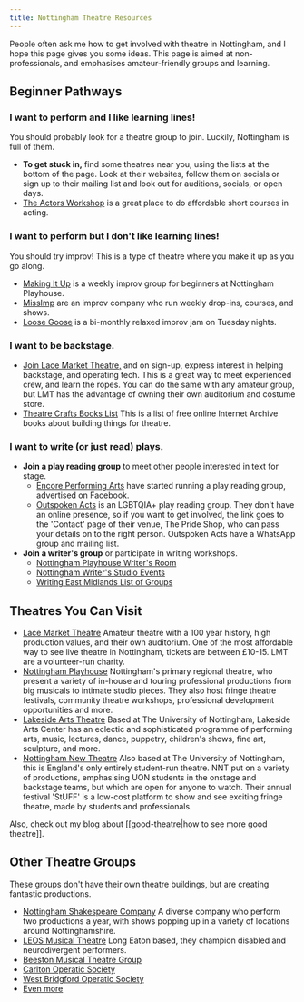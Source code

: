 ```yaml
---
title: Nottingham Theatre Resources 
---
```

People often ask me how to get involved with theatre in Nottingham, and I hope this page gives you some ideas. This page is aimed at non-professionals, and emphasises amateur-friendly groups and learning.

## Beginner Pathways
### I want to perform and I like learning lines!
You should probably look for a theatre group to join. Luckily, Nottingham is full of them.
  - **To get stuck in,** find some theatres near you, using the lists at the bottom of the page. Look at their websites, follow them on socials or sign up to their mailing list and look out for auditions, socials, or open days.
  - [The Actors Workshop](https://www.theactorsworkshopnottingham.com/) is a great place to do affordable short courses in acting. 

### I want to perform but I don't like learning lines!
You should try improv! This is a type of theatre where you make it up as you go along.
  - [Making It Up](https://nottinghamplayhouse.co.uk/project/making-it-up/) is a weekly improv group for beginners at Nottingham Playhouse.
  - [MissImp](https://www.missimp.co.uk/) are an improv company who run weekly drop-ins, courses, and shows.
  - [Loose Goose](https://loose-goose-improv.mailchimpsites.com/) is a bi-monthly relaxed improv jam on Tuesday nights.
  
### I want to be backstage.
  - [Join Lace Market Theatre,](https://lacemarkettheatre.co.uk/) and on sign-up, express interest in helping backstage, and operating tech. This is a great way to meet experienced crew, and learn the ropes. You can do the same with any amateur group, but LMT has the advantage of owning their own auditorium and costume store.
  - [Theatre Crafts Books List](https://archive.org/details/@riewarden/lists/2/theatre-crafts) This is a list of free online Internet Archive books about building things for theatre.
  
### I want to write (or just read) plays.
  - **Join a play reading group** to meet other people interested in text for stage.
    - [Encore Performing Arts](https://www.facebook.com/encorenottingham) have started running a play reading group, advertised on Facebook.
    - [Outspoken Acts](https://www.theprideshop.co.uk/contact-us/) is an LGBTQIA+ play reading group. They don't have an online presence, so if you want to get involved, the link goes to the 'Contact' page of their venue, The Pride Shop, who can pass your details on to the right person. Outspoken Acts have a WhatsApp group and mailing list.
  - **Join a writer's group** or participate in writing workshops.
    - [Nottingham Playhouse Writer's Room](https://nottinghamplayhouse.co.uk/for-artists/amplify/writers-group/)
    - [Nottingham Writer's Studio Events](https://www.eventbrite.co.uk/cc/workshops-2613409)
    - [Writing East Midlands List of Groups](https://writingeastmidlands.co.uk/for-writers/writing-groups/writing-groups-nottinghamshire/)

## Theatres You Can Visit
- [Lace Market Theatre](https://lacemarkettheatre.co.uk/LaceMarketTheatre.dll/WhatsOn) Amateur theatre with a 100 year history, high production values, and their own auditorium. One of the most affordable way to see live theatre in Nottingham, tickets are between £10-15. LMT are a volunteer-run charity.
- [Nottingham Playhouse](https://nottinghamplayhouse.co.uk/) Nottingham's primary regional theatre, who present a variety of in-house and touring professional productions from big musicals to intimate studio pieces. They also host fringe theatre festivals, community theatre workshops, professional development opportunities and more.
- [Lakeside Arts Theatre](https://www.lakesidearts.org.uk/) Based at The University of Nottingham, Lakeside Arts Center has an eclectic and sophisticated programme of performing arts, music, lectures, dance, puppetry, children's shows, fine art, sculpture, and more.
- [Nottingham New Theatre](https://newtheatre.org.uk/) Also based at The University of Nottingham, this is England's only entirely student-run theatre. NNT put on a variety of productions, emphasising UON students in the onstage and backstage teams, but which are open for anyone to watch. Their annual festival 'StUFF' is a low-cost platform to show and see exciting fringe theatre, made by students and professionals.

Also, check out my blog about [[good-theatre|how to see more good theatre]].

## Other Theatre Groups
These groups don't have their own theatre buildings, but are creating fantastic productions.

- [Nottingham Shakespeare Company](https://nottinghamshakespeare.co.uk/) A diverse company who perform two productions a year, with shows popping up in a variety of locations around Nottinghamshire.
- [LEOS Musical Theatre](https://www.leosmtc.co.uk/) Long Eaton based, they champion disabled and neurodivergent performers.
- [Beeston Musical Theatre Group](https://bmtg.org.uk/)
- [Carlton Operatic Society](https://www.carltonoperatic.com/)
- [West Bridgford Operatic Society](https://www.westbridgfordoperaticsociety.co.uk/)
- [Even more](https://leftlion.co.uk/features/2012/07/small-theatre-groups-of-nottingham/)